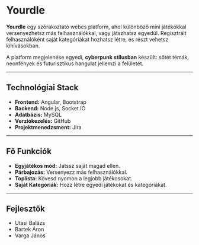 # Yourdle

**Yourdle** egy szórakoztató webes platform, ahol különböző mini játékokkal versenyezhetsz más felhasználókkal, vagy játszhatsz egyedül. Regisztrált felhasználóként saját kategóriákat hozhatsz létre, és részt vehetsz kihívásokban.

A platform megjelenése egyedi, **cyberpunk stílusban** készült: sötét témák, neonfények és futurisztikus hangulat jellemzi a felületet.

---

## Technológiai Stack

- **Frontend:** Angular, Bootstrap
- **Backend:** Node.js, Socket.IO
- **Adatbázis:** MySQL
- **Verziókezelés:** GitHub
- **Projektmenedzsment:** Jira

---

## Fő Funkciók

- **Egyjátékos mód:** Játssz saját magad ellen.
- **Párbajozás:** Versenyezz más felhasználókkal.
- **Toplista:** Kövesd nyomon a legjobb játékosokat.
- **Saját Kategóriák:** Hozz létre egyedi játékokat és kategóriákat.

---

## Fejlesztők

- Utasi Balázs
- Bartek Áron
- Varga János
